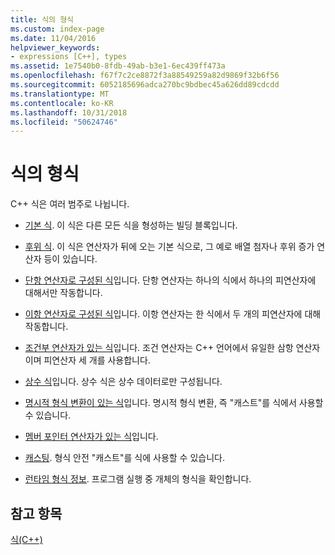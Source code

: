 ```yaml
---
title: 식의 형식
ms.custom: index-page
ms.date: 11/04/2016
helpviewer_keywords:
- expressions [C++], types
ms.assetid: 1e7540b0-8fdb-49ab-b3e1-6ec439ff473a
ms.openlocfilehash: f67f7c2ce8872f3a88549259a82d9869f32b6f56
ms.sourcegitcommit: 6052185696adca270bc9bdbec45a626dd89cdcdd
ms.translationtype: MT
ms.contentlocale: ko-KR
ms.lasthandoff: 10/31/2018
ms.locfileid: "50624746"
---
```

# <a name="types-of-expressions"></a>식의 형식

C++ 식은 여러 범주로 나뉩니다.

- [기본 식](../cpp/primary-expressions.md). 이 식은 다른 모든 식을 형성하는 빌딩 블록입니다.

- [후위 식](../cpp/postfix-expressions.md). 이 식은 연산자가 뒤에 오는 기본 식으로, 그 예로 배열 첨자나 후위 증가 연산자 등이 있습니다.

- [단항 연산자로 구성된 식](../cpp/expressions-with-unary-operators.md)입니다. 단항 연산자는 하나의 식에서 하나의 피연산자에 대해서만 작동합니다.

- [이항 연산자로 구성된 식](../cpp/expressions-with-binary-operators.md)입니다. 이항 연산자는 한 식에서 두 개의 피연산자에 대해 작동합니다.

- [조건부 연산자가 있는 식](../cpp/conditional-operator-q.md)입니다. 조건 연산자는 C++ 언어에서 유일한 삼항 연산자이며 피연산자 세 개를 사용합니다.

- [상수 식](../cpp/cpp-constant-expressions.md)입니다. 상수 식은 상수 데이터로만 구성됩니다.

- [명시적 형식 변환이 있는 식](explicit-type-conversion-operator-parens.md)입니다. 명시적 형식 변환, 즉 "캐스트"를 식에서 사용할 수 있습니다.

- [멤버 포인터 연산자가 있는 식](../cpp/pointer-to-member-operators-dot-star-and-star.md)입니다.

- [캐스팅](../cpp/casting.md). 형식 안전 "캐스트"를 식에 사용할 수 있습니다.

- [런타임 형식 정보](../cpp/run-time-type-information.md). 프로그램 실행 중 개체의 형식을 확인합니다.

## <a name="see-also"></a>참고 항목

[식(C++)](../cpp/expressions-cpp.md)